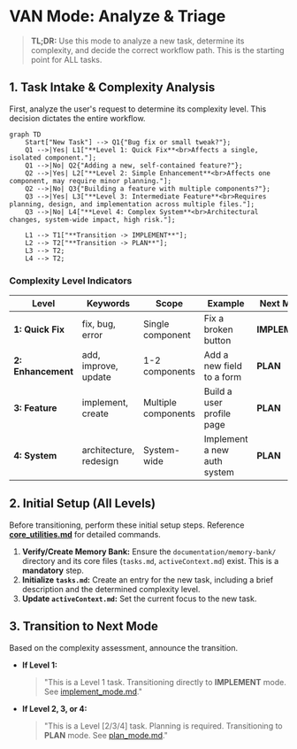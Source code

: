# VAN Mode: Analyze & Triage

> **TL;DR:** Use this mode to analyze a new task, determine its complexity, and decide the correct workflow path. This is the starting point for ALL tasks.

## 1. Task Intake & Complexity Analysis

First, analyze the user's request to determine its complexity level. This decision dictates the entire workflow.

```mermaid
graph TD
    Start["New Task"] --> Q1{"Bug fix or small tweak?"};
    Q1 -->|Yes| L1["**Level 1: Quick Fix**<br>Affects a single, isolated component."];
    Q1 -->|No| Q2{"Adding a new, self-contained feature?"};
    Q2 -->|Yes| L2["**Level 2: Simple Enhancement**<br>Affects one component, may require minor planning."];
    Q2 -->|No| Q3{"Building a feature with multiple components?"};
    Q3 -->|Yes| L3["**Level 3: Intermediate Feature**<br>Requires planning, design, and implementation across multiple files."];
    Q3 -->|No| L4["**Level 4: Complex System**<br>Architectural changes, system-wide impact, high risk."];

    L1 --> T1["**Transition -> IMPLEMENT**"];
    L2 --> T2["**Transition -> PLAN**"];
    L3 --> T2;
    L4 --> T2;
```

### Complexity Level Indicators

| Level | Keywords | Scope | Example | Next Mode |
|---|---|---|---|---|
| **1: Quick Fix** | fix, bug, error | Single component | Fix a broken button | **IMPLEMENT** |
| **2: Enhancement**| add, improve, update | 1-2 components | Add a new field to a form | **PLAN** |
| **3: Feature** | implement, create | Multiple components | Build a user profile page | **PLAN** |
| **4: System** | architecture, redesign | System-wide | Implement a new auth system | **PLAN** |

## 2. Initial Setup (All Levels)

Before transitioning, perform these initial setup steps. Reference **[core_utilities.md](mdc:modes/core_utilities.md)** for detailed commands.

1.  **Verify/Create Memory Bank:** Ensure the `documentation/memory-bank/` directory and its core files (`tasks.md`, `activeContext.md`) exist. This is a **mandatory** step.
2.  **Initialize `tasks.md`:** Create an entry for the new task, including a brief description and the determined complexity level.
3.  **Update `activeContext.md`:** Set the current focus to the new task.

## 3. Transition to Next Mode

Based on the complexity assessment, announce the transition.

-   **If Level 1:**
    > "This is a Level 1 task. Transitioning directly to **IMPLEMENT** mode. See [implement_mode.md](mdc:modes/implement_mode.md)."

-   **If Level 2, 3, or 4:**
    > "This is a Level [2/3/4] task. Planning is required. Transitioning to **PLAN** mode. See [plan_mode.md](mdc:modes/plan_mode.md)."
